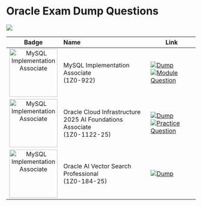 # Oracle Exam Dump Questions
![](https://img.shields.io/badge/Last_Update-06--2025-brightgreen)


| Badge        | Name                                           | Link   |
| :----------: | :-------------------------------------------------------------------------------------- | ---- |
| <img src="https://github.com/user-attachments/assets/264c0180-2803-4c26-8910-24bc861c4572" alt="MySQL Implementation Associate" width="128" height="128">  | MySQL Implementation Associate <br>(1Z0-922) | [![Dump](https://img.shields.io/badge/Dump-000?style=for-the-badge&logo=mysql&logoColor=FFFFFF&color=4479A1)](https://github.com/debabrata2050/Oracle-Certificate/blob/main/MySQL%20Implementation%20Associate%20(1Z0-922)/Oracle%201Z0-922%20Exam%20Dump.md) [![Module Question](https://img.shields.io/badge/Module_Question-000?style=for-the-badge&color=FF7900)](https://github.com/debabrata2050/Oracle-Certificate/blob/main/MySQL%20Implementation%20Associate%20(1Z0-922)/MySQL%208.4%20Essentials.md)    |
| <img src="https://github.com/user-attachments/assets/691a6095-9930-4e31-af98-043885f26759" alt="MySQL Implementation Associate" width="128" height="128">  | Oracle Cloud Infrastructure 2025 AI Foundations Associate <br>(1Z0-1122-25) | [![Dump](https://img.shields.io/badge/Dump-000?style=for-the-badge&logo=icloud&logoColor=FFFFFF&color=4479A1)](https://github.com/debabrata2050/Oracle-Certificate/blob/main/Oracle%20Cloud%20Infrastructure%202025%20AI%20Foundations%20Associate%20(1Z0-1122-25)/Oracle%20Exam%201Z0-1122-25%20Dump.md) [![Practice Question](https://img.shields.io/badge/Practice_Question-000?style=for-the-badge&color=FF7900)](https://github.com/debabrata2050/Oracle-Certificate/blob/main/Oracle%20Cloud%20Infrastructure%202025%20AI%20Foundations%20Associate%20(1Z0-1122-25)/Practice%20Exam%3A%20OCI%20AI%20Foundations%20Associate%20Certification.md)  |
| <img src="https://github.com/user-attachments/assets/79262d6e-021b-4096-8f45-9a61d39de503" alt="MySQL Implementation Associate" width="128" height="128">  | Oracle AI Vector Search Professional <br>(1Z0-184-25) | [![Dump](https://img.shields.io/badge/Dump-000?style=for-the-badge&logo=icloud&logoColor=FFFFFF&color=4479A1)](https://github.com/debabrata2050/Oracle-Certificate/blob/main/Oracle%20AI%20Vector%20Search%20Professional%20(1Z0-184-25)/Oracle%20Exam%201Z0-184-25%20Dump.md)   |

